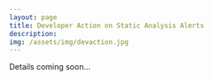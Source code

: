```yaml
---
layout: page
title: Developer Action on Static Analysis Alerts
description:
img: /assets/img/devaction.jpg
---
```


Details coming soon...
